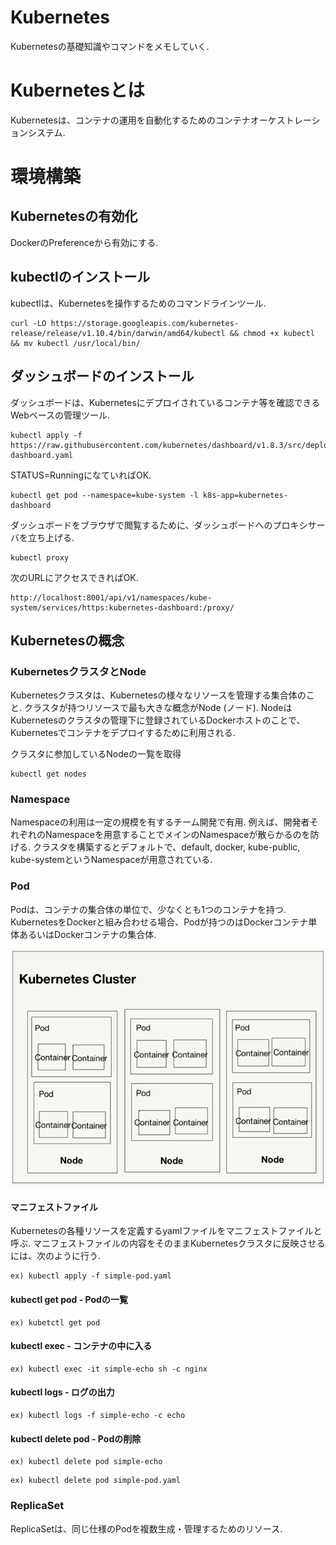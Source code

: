 # Kubernetes
Kubernetesの基礎知識やコマンドをメモしていく.

# Kubernetesとは
Kubernetesは、コンテナの運用を自動化するためのコンテナオーケストレーションシステム.

# 環境構築

## Kubernetesの有効化
DockerのPreferenceから有効にする.

## kubectlのインストール
kubectlは、Kubernetesを操作するためのコマンドラインツール.

```
curl -LO https://storage.googleapis.com/kubernetes-release/release/v1.10.4/bin/darwin/amd64/kubectl && chmod +x kubectl && mv kubectl /usr/local/bin/
```

## ダッシュボードのインストール
ダッシュボードは、Kubernetesにデプロイされているコンテナ等を確認できるWebベースの管理ツール.

```
kubectl apply -f https://raw.githubusercontent.com/kubernetes/dashboard/v1.8.3/src/deploy/recommended/kubernetes-dashboard.yaml
```

STATUS=RunningになていればOK.

```
kubectl get pod --namespace=kube-system -l k8s-app=kubernetes-dashboard
```

ダッシュボードをブラウザで閲覧するために、ダッシュボードへのプロキシサーバを立ち上げる.

```
kubectl proxy
```

次のURLにアクセスできればOK.

```
http://localhost:8001/api/v1/namespaces/kube-system/services/https:kubernetes-dashboard:/proxy/
```

## Kubernetesの概念
### KubernetesクラスタとNode
Kubernetesクラスタは、Kubernetesの様々なリソースを管理する集合体のこと. クラスタが持つリソースで最も大きな概念がNode (ノード).
NodeはKubernetesのクラスタの管理下に登録されているDockerホストのことで、Kubernetesでコンテナをデプロイするために利用される.

クラスタに参加しているNodeの一覧を取得

```
kubectl get nodes
```

### Namespace
Namespaceの利用は一定の規模を有するチーム開発で有用. 例えば、開発者それぞれのNamespaceを用意することでメインのNamespaceが散らかるのを防げる.
クラスタを構築するとデフォルトで、default, docker, kube-public, kube-systemというNamespaceが用意されている.

### Pod
Podは、コンテナの集合体の単位で、少なくとも1つのコンテナを持つ. KubernetesをDockerと組み合わせる場合、Podが持つのはDockerコンテナ単体あるいはDockerコンテナの集合体.

![kubernetes-cluster.png](./kubernetes-cluster.png)

#### マニフェストファイル
Kubernetesの各種リソースを定義するyamlファイルをマニフェストファイルと呼ぶ. マニフェストファイルの内容をそのままKubernetesクラスタに反映させるには、次のように行う.

```
ex) kubectl apply -f simple-pod.yaml
```

#### kubectl get pod - Podの一覧

```
ex) kubetctl get pod
```

#### kubectl exec - コンテナの中に入る

```
ex) kubectl exec -it simple-echo sh -c nginx
```

#### kubectl logs - ログの出力

```
ex) kubectl logs -f simple-echo -c echo
```

#### kubectl delete pod - Podの削除

```
ex) kubectl delete pod simple-echo
```

```
ex) kubectl delete pod simple-pod.yaml
```

### ReplicaSet
ReplicaSetは、同じ仕様のPodを複数生成・管理するためのリソース.
